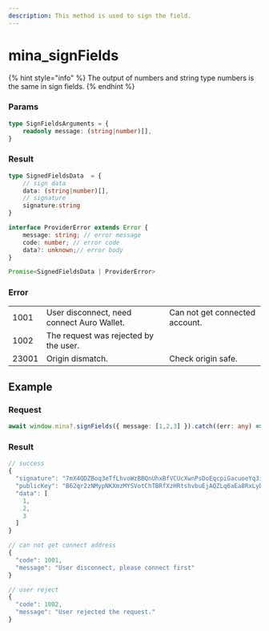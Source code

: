 ```yaml
---
description: This method is used to sign the field.
---
```


# mina\_signFields

{% hint style="info" %}
The output of numbers and string type numbers is the same in sign fields.
{% endhint %}

### Params

```typescript
type SignFieldsArguments = {
    readonly message: (string|number)[],
}
```

### Result

```typescript
type SignedFieldsData  = {
    // sign data
    data: (string|number)[],
    // signature
    signature:string
}

interface ProviderError extends Error {
    message: string; // error message
    code: number; // error code 
    data?: unknown;// error body 
}

Promise<SignedFieldsData | ProviderError>
```

### Error

|       |                                            |                                |
| ----- | ------------------------------------------ | ------------------------------ |
| 1001  | User disconnect, need connect Auro Wallet. | Can not get connected account. |
| 1002  | The request was rejected by the user.      |                                |
| 23001 | Origin dismatch.                           | Check origin safe.             |

## Example

### Request

```typescript
await window.mina?.signFields({ message: [1,2,3] }).catch((err: any) => err);
```

### Result

```typescript
// success 
{
  "signature": "7mX4QDZBoq3eTfLhvoWzBBQnUhxBfVCUcXwnPsDoEqcpiGacuoeYq3i9HpMfFUvvTz5qG4C2zqCDDBoB5KPamAko15m4wMiS",
  "publicKey": "B62qr2zNMypNKXmzMYSVotChTBRfXzHRtshvbuEjAQZLq6aEa8RxLyD",
  "data": [
    1,
    2,
    3
  ]
}

// can not get connect address
{
  "code": 1001,
  "message": "User disconnect, please connect first"
}

// user reject 
{
  "code": 1002,
  "message": "User rejected the request."
}
```
